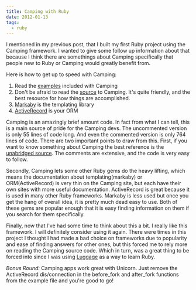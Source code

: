 ```yaml
---
title: Camping with Ruby
date: 2012-01-13
tags:
  - ruby
---
```


I mentioned in my previous post, that I built my first Ruby project
using the Camping framework. I wanted to give some follow up information
about that because I think there are somethings about Camping
specifically that people new to Ruby or Camping would greatly benefit
from.

Here is how to get up to speed with Camping:

1. Read the [examples](https://github.com/camping/camping/blob/master/examples/blog.rb) included with Camping
2. Don't be afraid to read the [source](https://github.com/camping/camping/blob/master/lib/camping-unabridged.rb) to Camping. It's quite friendly,
   and the best resource for how things are accomplished.
3. [Markaby](http://markaby.github.com/) is the templating library
4. [ActiveRecord](http://ar.rubyonrails.com/) is your ORM

Camping is an amazingly brief amount code. In fact from what I can tell,
this is a main source of pride for the Camping devs. The uncommented
version is only 55 lines of code long. And even the commented version is
only 764 lines of code. There are two important points to draw from
this. First, if you want to know something about Camping the best
reference is the [unabridged
source](https://github.com/camping/camping/blob/master/lib/camping-unabridged.rb).
The comments are extensive, and the code is very easy to follow.

Secondly, Camping lets some other Ruby gems do the heavy lifting, which
means the documentation about templating(markaby) or ORM(ActiveRecord)
is very thin on the Camping site, but each have their own sites with
more useful documentation.  ActiveRecord is great because it is used in
many other Ruby frameworks.  Markaby is less used but once you get the
hang of overall idea, it is pretty much dead easy to use. Both of these
gems are popular enough that it is easy finding information on them if
you search for them specifically.

Finally, now that I've had some time to think about this a bit. I really
like this framework. I will definitely consider using it again. There
were times in this project I thought I had made a bad choice on
frameworks due to popularity and ease of finding answers for other ones,
but this forced me to rely more on reading the Camping source code.
Which in turn, was a great thing to be forced into since I was using
[Luggage](github.com/jdcantrell/luggage) as a way to learn Ruby.

*Bonus Round:* Camping apps work great with Unicorn. Just remove the
ActiveRecord dis/connection in the before\_fork and after\_fork
functions from the example file and you're good to go!
